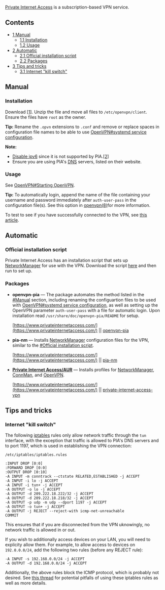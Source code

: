 [Private Internet Access](https://www.privateinternetaccess.com/) is a subscription-based VPN service.

## Contents

*   [1 Manual](#Manual)
    *   [1.1 Installation](#Installation)
    *   [1.2 Usage](#Usage)
*   [2 Automatic](#Automatic)
    *   [2.1 Official installation script](#Official_installation_script)
    *   [2.2 Packages](#Packages)
*   [3 Tips and tricks](#Tips_and_tricks)
    *   [3.1 Internet "kill switch"](#Internet_.22kill_switch.22)

## Manual

### Installation

Download [[1]](https://www.privateinternetaccess.com/openvpn/openvpn-strong.zip). Unzip the file and move all files to `/etc/openvpn/client`. Ensure the files have `root` as the owner.

**Tip:** Rename the `.opvn` extensions to `.conf` and remove or replace spaces in configuration file names to be able to use [OpenVPN#systemd service configuration](/index.php/OpenVPN#systemd_service_configuration "OpenVPN").

**Note:**

*   [Disable ipv6](/index.php/Disable_ipv6 "Disable ipv6") since it is not supported by PIA.[[2]](https://helpdesk.privateinternetaccess.com/hc/en-us/articles/232324908-Why-Do-You-Block-IPv6-)
*   Ensure you are using PIA's [DNS](/index.php/DNS "DNS") servers, listed on their website.

### Usage

See [OpenVPN#Starting OpenVPN](/index.php/OpenVPN#Starting_OpenVPN "OpenVPN").

**Tip:** To automatically login, append the name of the file containing your username and password immediately after `auth-user-pass` in the configuration file(s). See this option in [openvpn(8)](https://jlk.fjfi.cvut.cz/arch/manpages/man/openvpn.8)for more information.

To test to see if you have successfully connected to the VPN, see [this article](https://helpdesk.privateinternetaccess.com/hc/en-us/articles/231734668-Security-Best-Practices-Part-5-Testing-Your-Security).

## Automatic

### Official installation script

Private Internet Access has an installation script that sets up [NetworkManager](/index.php/NetworkManager "NetworkManager") for use with the VPN. Download the script [here](http://www.privateinternetaccess.com/installer/pia-nm.sh) and then run to set up.

### Packages

*   **openvpn-pia** — The package automates the method listed in the [#Manual](#Manual) section, including renaming the configuartion files to be used with [OpenVPN#systemd service configuration](/index.php/OpenVPN#systemd_service_configuration "OpenVPN"), as well as setting up the OpenVPN parameter `auth-user-pass` with a file for automatic login. Upon installation read `/usr/share/doc/openvpn-pia/README` for setup.

	[https://www.privateinternetaccess.com/](https://www.privateinternetaccess.com/) || [openvpn-pia](https://aur.archlinux.org/packages/openvpn-pia/)

*   **pia-nm** — Installs [NetworkManager](/index.php/NetworkManager "NetworkManager") configuration files for the VPN, similar to the [#Official installation script](#Official_installation_script).

	[https://www.privateinternetaccess.com/](https://www.privateinternetaccess.com/) || [pia-nm](https://aur.archlinux.org/packages/pia-nm/)

*   **[Private Internet Access/AUR](/index.php/Private_Internet_Access/AUR "Private Internet Access/AUR")** — Installs profiles for [NetworkManager](/index.php/NetworkManager "NetworkManager"), [ConnMan](/index.php/ConnMan "ConnMan"), and [OpenVPN](/index.php/OpenVPN "OpenVPN").

	[https://www.privateinternetaccess.com/](https://www.privateinternetaccess.com/) || [private-internet-access-vpn](https://aur.archlinux.org/packages/private-internet-access-vpn/)

## Tips and tricks

### Internet "kill switch"

The following [iptables](/index.php/Iptables "Iptables") rules only allow network traffic through the `tun` interface, with the exception that traffic is allowed to PIA's DNS servers and to port 1197, which is used in establishing the VPN connection:

 `/etc/iptables/iptables.rules` 
```
:INPUT DROP [0:0]
:FORWARD DROP [0:0]
:OUTPUT DROP [0:10]
-A INPUT -m conntrack --ctstate RELATED,ESTABLISHED -j ACCEPT
-A INPUT -i lo -j ACCEPT
-A INPUT -i tun+ -j ACCEPT
-A OUTPUT -o lo -j ACCEPT
-A OUTPUT -d 209.222.18.222/32 -j ACCEPT
-A OUTPUT -d 209.222.18.218/32 -j ACCEPT
-A OUTPUT -p udp -m udp --dport 1197 -j ACCEPT
-A OUTPUT -o tun+ -j ACCEPT
-A OUTPUT -j REJECT --reject-with icmp-net-unreachable
COMMIT
```

This ensures that if you are disconnected from the VPN uknowingly, no network traffic is allowed in or out.

If you wish to additionally access devices on your LAN, you will need to explicity allow them. For example, to allow access to devices on `192.0.0.0/24`, add the following two rules (before any REJECT rule):

```
-A INPUT -s 192.168.0.0/24 -j ACCEPT
-A OUTPUT -d 192.168.0.0/24 -j ACCEPT

```

Additionally, the above rules block the ICMP protocol, which is probably not desired. See [this thread](https://bbs.archlinux.org/viewtopic.php?id=224655) for potential pitfalls of using these iptables rules as well as more details.